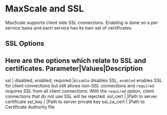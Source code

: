# MaxScale and SSL

MaxScale supports client side SSL connections. Enabling is done on a per service basis and each service has its own set of certificates.

## SSL Options

Here are the options which relate to SSL and certificates.
Parameter|Values|Description
----------------------------
ssl         | disabled, enabled, required |`disable` disables SSL, `enabled` enables SSL for client connections but still allows non-SSL connections and `required` requires SSL from all client connections. With the `required` option, client connections that do not use SSL will be rejected.
ssl_cert    | <path to file>              |Path to server certificate
ssl_key     | <path to file>              |Path to server private key
ssl_ca_cert | <path to file>              |Path to Certificate Authority file
